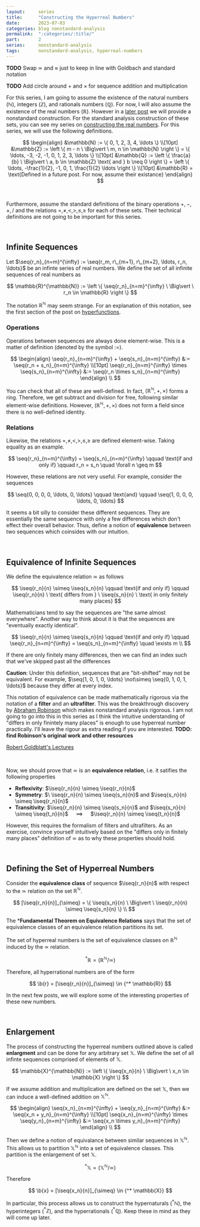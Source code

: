 ```yaml
---
layout:     series
title:      "Constructing the Hyperreal Numbers"
date:       2023-07-03
categories: blog nonstandard-analysis
permalink:  ":categories/:title/"
part:       2
series:     nonstandard-analysis
tags:       nonstandard-analysis, hyperreal-numbers
---
```


**TODO** Swap $\simeq$ and $\approx$ just to keep in line with Goldbach and standard notation

**TODO** Add circle around $+$ and $\times$ for sequence addition and multiplication

For this series, I am going to assume the existence of the natural numbers ($\mathbb{N}$), integers ($\mathbb{Z}$), and rationals numbers ($\mathbb{Q}$). For now, I will also assume the existence of the real numbers ($\mathbb{R}$). However in a <a href="/blog/nonstandard-analysis/constructing-the-real-numbers" target="_blank">later post</a> we will provide a nonstandard construction. For the standard analysis construction of these sets, you can see my series on <a href="/blog/constructing-the-real-numbers" target="_blank">constructing the real numbers</a>. For this series, we will use the following definitions.

$$
\begin{align}
    &\mathbb{N} := \{ 0, 1, 2, 3, 4, \ldots \} \\[10pt]
    &\mathbb{Z} := \left \{ m - n \ \Big\vert \ m, n \in \mathbb{N} \right \} = \{ \ldots, -3, -2, -1, 0, 1, 2, 3, \ldots \} \\[10pt]
    &\mathbb{Q} := \left \{ \frac{a}{b} \ \Big\vert \ a, b \in \mathbb{Z} \text{ and } b \neq 0 \right \} = \left \{ \ldots, -\frac{1}{2}, -1, 0, 1, \frac{1}{2} \ldots \right \} \\[10pt]
    &\mathbb{R} = \text{Defined in a future post. For now, assume their existance}
\end{align}
$$

<!--  mathbb{R} = \left \{ \left [\lim_{n \rightarrow \infty} q_n \right ] \ \Big\vert \ \iseq{q_n}{n} \in \mathbb{Q}^{\mathbb{N}} \right \} -->

<br>

Furthermore, assume the standard definitions of the binary operations $+, -, \times, /$ and the relations $=, \neq, <, >, \leq, \geq$ for each of these sets. Their technical definitions are not going to be important for this series. 

<br>

## Infinite Sequences

Let $\seq{r_n}_{n=m}^{\infty} := \seq{r_m, r\_{m+1}, r\_{m+2}, \ldots, r_n, \ldots}$ be an infinte series of real numbers. We define the set of all infinite sequences of real numbers as 

$$
\mathbb{R}^{\mathbb{N}} := \left \{ \seq{r_n}_{n=m}^{\infty} \ \Big\vert \ r_n \in \mathbb{R} \right \}
$$

The notation $\mathbb{R}^{\mathbb{N}}$ may seem strange. For an explanation of this notation, see the first section of the post on <a href="/blog/nonstandard-analysis/hyperfunctions" target="_blank">hyperfunctions</a>.


### Operations

Operations between sequences are always done element-wise. This is a matter of definition (denoted by the symbol $:=$).

$$
\begin{align}
    \seq{r_n}_{n=m}^{\infty} + \seq{s_n}_{n=m}^{\infty} &:= \seq{r_n + s_n}_{n=m}^{\infty} \\[10pt]
    \seq{r_n}_{n=m}^{\infty} \times \seq{s_n}_{n=m}^{\infty} &:= \seq{r_n \times s_n}_{n=m}^{\infty}
\end{align}
\\
$$

You can check that all of these are well-defined. In fact, $(\mathbb{R}^{\mathbb{N}}, +, \times)$ forms a ring. Therefore, we get subtract and division for free, following similar element-wise definitions. However, $(\mathbb{R}^{\mathbb{N}}, +, \times)$ does not form a field since there is no well-defined identity.


### Relations

Likewise, the relations $=, \neq, <, >, \leq, \geq$ are defined element-wise. Taking equality as an example.

$$
\seq{r_n}_{n=m}^{\infty} = \seq{s_n}_{n=m}^{\infty} \qquad \text{if and only if} \qquad r_n = s_n \quad \forall n \geq m
$$

However, these relations are not very useful. For example, consider the sequences

$$
\seq{0, 0, 0, 0, \ldots, 0, \ldots} \qquad \text{and} \qquad \seq{1, 0, 0, 0, \ldots, 0, \ldots}
$$

It seems a bit silly to consider these different sequences. They are essentially the same sequence with only a few differences which don't effect their overall behavior. Thus, define a notion of **equivalence** between two sequences which coinsides with our intuition. 

<br>

## Equivalence of Infinite Sequences

We define the equivalence relation $\simeq$ as follows

$$
\iseq{r_n}{n} \simeq \iseq{s_n}{n} \qquad \text{if and only if} \qquad \iseq{r_n}{n} \ \text{ differs from } \ \iseq{s_n}{n} \ \text{ in only finitely many places}
$$

Mathematicians tend to say the sequences are "the same almost everywhere". Another way to think about it is that the sequences are "eventually exactly identical".

$$
\iseq{r_n}{n} \simeq \iseq{s_n}{n} \qquad \text{if and only if} \qquad \seq{r_n}_{n=m}^{\infty} = \seq{s_n}_{n=m}^{\infty} \quad \exists m \\
$$

If there are only finitely many differences, then we can find an index such that we've skipped past all the differences

**Caution**: Under this definition, sequences that are "bit-shifted" may not be equivalent. For example, $\seq{1, 0, 1, 0, \ldots} \not\simeq \seq{0, 1, 0, 1, \ldots}$ because they differ at every index.

This notation of equivalence can be made mathematically rigorous via the notation of a **filter** and an **ultrafilter**. This was the breakthrough discovery by <a href="https://conservancy.umn.edu/bitstream/handle/11299/185659/11_07Dauben.pdf" target="_blank">Abraham Robinson</a> which makes nonstandard analysis rigorous. I am not going to go into this in this series as I think the intuitive understanding of "differs in only finintely many places" is enough to use hyperreal number practically. I'll leave the rigour as extra reading if you are interested. **TODO: find Robinson's original work and other resources**

<a href="http://drhuang.com/science/mathematics/book/gtm/GTM188.Lectures.on.the.Hyperreals..An.Introduction.to.Nonstandard.Analysis,.Goldblatt.pdf" target="_blank">Robert Goldblatt's Lectures</a>

<br>

Now, we should prove that $\simeq$ is an **equivalence relation**, i.e. it satifies the following properties

* **Reflexivity**: $\iseq{r_n}{n} \simeq \iseq{r_n}{n}$
* **Symmetry**: $\ \iseq{r_n}{n} \simeq \iseq{s_n}{n}$ and $\iseq{s_n}{n} \simeq \iseq{r_n}{n}$
* **Transitivity**: $\iseq{r_n}{n} \simeq \iseq{s_n}{n}$ and $\iseq{s_n}{n} \simeq \iseq{t_n}{n}$ $\quad\implies\quad$ $\iseq{r_n}{n} \simeq \iseq{t_n}{n}$

However, this requires the formalism of filters and ultrafilters. As an exercise, convince yourself intuitively based on the "differs only in finitely many places" definition of $\simeq$ as to why these properties should hold.

<br>

## Defining the Set of Hyperreal Numbers

Consider the **equivalence class** of sequence $\iseq{r_n}{n}$ with respect to the $\simeq$ relation on the set $\mathbb{R}^{\mathbb{N}}$.

$$
[\iseq{r_n}{n}]_{\simeq} = \{ \iseq{s_n}{n} \ \Big\vert \ \iseq{r_n}{n} \simeq \iseq{s_n}{n} \} \\
$$

The ***Fundamental Theorem on Equivalence Relations** says that the set of equivalence classes of an equivalence relation partitions its set.

The set of hyperreal numbers is the set of equivalence classes on $\mathbb{R}^{\mathbb{N}}$ induced by the $\simeq$ relation.

$$
{^* \mathbb{R}} = (\mathbb{R}^{\mathbb{N}} / \simeq)
$$

Therefore, all hyperrational numbers are of the form

$$
\b{r} = [\iseq{r_n}{n}]_{\simeq} \in {^* \mathbb{R}}
$$

In the next few posts, we will explore some of the interesting properties of these new numbers.

<br>

## Enlargement

The process of constructing the hyperreal numbers outlined above is called **enlargment** and can be done for any arbitrary set $\mathbb{X}$. We define the set of all infinte sequences comprised of elements of $\mathbb{X}$.

$$
\mathbb{X}^{\mathbb{N}} := \left \{ \iseq{x_n}{n} \ \Big\vert \ x_n \in \mathbb{X} \right \}
$$

If we assume addition and multiplication are defined on the set $\mathbb{X}$, then we can induce a well-defined addition on $\mathbb{X}^{\mathbb{N}}$.

$$
\begin{align}
    \seq{x_n}_{n=m}^{\infty} + \seq{y_n}_{n=m}^{\infty} &:= \seq{x_n + y_n}_{n=m}^{\infty} \\[10pt]
    \seq{x_n}_{n=m}^{\infty} \times \seq{y_n}_{n=m}^{\infty} &:= \seq{x_n \times y_n}_{n=m}^{\infty}
\end{align}
\\
$$

Then we define a notion of equivalance between similar sequences in $\mathbb{X}^{\mathbb{N}}$. This allows us to partition $\mathbb{X}^{\mathbb{N}}$ into a set of equivalence classes. This partition is the enlargement of set $\mathbb{X}$.

$$
{^* \mathbb{X}} = (\mathbb{X}^{\mathbb{N}} / \simeq)
$$

Therefore

$$
\b{x} = [\iseq{x_n}{n}]_{\simeq} \in {^* \mathbb{X}}
$$

In particular, this process allows us to construct the hypernaturals (${^* \mathbb{N}}$), the hyperintegers (${^* \mathbb{Z}}$), and the hyperrationals (${^* \mathbb{Q}}$). Keep these in mind as they will come up later.